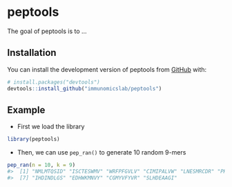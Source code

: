 
<!-- README.md is generated from README.Rmd. Please edit that file -->

# peptools

<!-- badges: start -->
<!-- badges: end -->

The goal of peptools is to …

## Installation

You can install the development version of peptools from
[GitHub](https://github.com/) with:

``` r
# install.packages("devtools")
devtools::install_github("immunomicslab/peptools")
```

## Example

- First we load the library

``` r
library(peptools)
```

- Then, we can use `pep_ran()` to generate 10 random 9-mers

``` r
pep_ran(n = 10, k = 9)
#>  [1] "NMLMTQSID" "ISCTESWMV" "WRFPFGVLV" "CIMIPALVW" "LNESMRCDR" "PKMMCHWIC"
#>  [7] "IHDINDLGS" "EDHWKMNVY" "CGMYVFYVR" "SLHDEAAGI"
```
